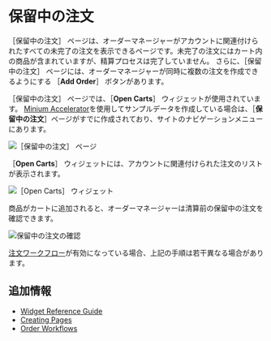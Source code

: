 # 保留中の注文

［保留中の注文］ ページは、オーダーマネージャーがアカウントに関連付けられたすべての未完了の注文を表示できるページです。未完了の注文にはカート内の商品が含まれていますが、精算プロセスは完了していません。 さらに、［保留中の注文］ ページには、オーダーマネージャーが同時に複数の注文を作成できるようにする ［**Add Order**］ ボタンがあります。

［保留中の注文］ ページでは、［**Open Carts**］ ウィジェットが使用されています。 [Minium Accelerator](../../starting-a-store/using-the-minium-accelerator-to-jump-start-your-b2b-store.md)を使用してサンプルデータを作成している場合は、［**保留中の注文**］ページがすでに作成されており、サイトのナビゲーションメニューにあります。

![［保留中の注文］ ページ](./pending-orders/images/01.png)

［**Open Carts**］ ウィジェットには、アカウントに関連付けられた注文のリストが表示されます。

![［Open Carts］ ウィジェット](./pending-orders/images/02.png)

商品がカートに追加されると、オーダーマネージャーは清算前の保留中の注文を確認できます。

![保留中の注文の確認](./pending-orders/images/04.png)

[注文ワークフロー](../../orders-and-fulfillment/order-workflows/introduction-to-order-workflows.md)が有効になっている場合、上記の手順は若干異なる場合があります。

<a name="additional-information" />

## 追加情報

* [Widget Reference Guide](../liferay-commerce-widgets/widget-reference.md)
* [Creating Pages](https://help.liferay.com/hc/en-us/articles/360018171291-Creating-Pages)
* [Order Workflows](../../orders-and-fulfillment/order-workflows/introduction-to-order-workflows.md)

